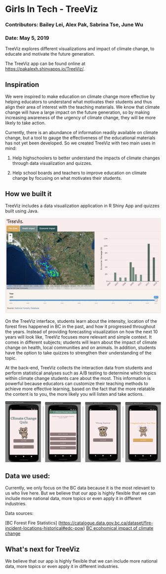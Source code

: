 # Girls In Tech - TreeViz

### Contributors: Bailey Lei, Alex Pak, Sabrina Tse, June Wu
### Date: May 5, 2019


TreeViz explores different visualizations and impact of climate change, to educate and motivate the future generation.

The TreeViz app can be found online at https://pakalexh.shinyapps.io/TreeViz/.


## Inspiration

We were inspired to make education on climate change more effective by helping educators to understand what motivates their students and thus align their area of interest with the teaching materials. We know that climate change will have a large impact on the future generation, so by making increasing awareness of the urgency of climate change, they will be more likely to take action.

Currently, there is an abundance of information readily available on climate change, but a tool to gauge the effectiveness of the educational materials has not yet been developed. So we created TreeViz with two main uses in mind:

1) Help highschoolers to better understand the impacts of climate changes through data visualization and quizzes.

2) Help school boards and teachers to improve education on climate change by focusing on what motivates their students.

## How we built it
TreeViz includes a data visualization application in R Shiny App and quizzes built using Java.

![](img/0.PNG)

On the TreeViz interface, students learn about the intensity, location of the forest fires happened in BC in the past, and how it progressed throughout the years. Instead of providing forecasting visualization on how the next 10 years will look like, TreeViz focuses more relevant and simple context. It comes in different subjects; students will learn about the impact of climate change on health, local communities and on animals. In addition, students have the option to take quizzes to strengthen their understanding of the topic.

At the back-end, TreeViz collects the interaction data from students and perform statistical analyses such as A/B testing to determine which topics within climate change students care about the most. This information is powerful because educators can customize their teaching methods to achieve more effective learning, based on the fact that the more relatable the content is to you, the more likely you will listen and take actions.

![](img/1.png)

## Data we used:

Currently, we only focus on the BC data because it is the most relevant to us who live here. But we believe that our
app is highly flexible that we can include more national data, more topics or even apply it in different industries.

Data sources:

[BC Forest Fire Statistics] (https://catalogue.data.gov.bc.ca/dataset/fire-incident-locations-historical#edc-pow)
[BC ecohomical impact of climate change](http://nfdp.ccfm.org/en/data/fires.php)


## What's next for TreeViz

We believe that our app is highly flexible that we can include more national data, more topics or even apply it in different industries.

